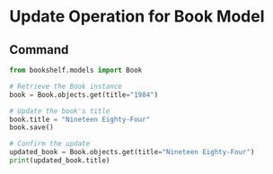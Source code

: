 # Update Operation for Book Model

## Command

```python
from bookshelf.models import Book

# Retrieve the Book instance
book = Book.objects.get(title="1984")

# Update the book's title
book.title = "Nineteen Eighty-Four"
book.save()

# Confirm the update
updated_book = Book.objects.get(title="Nineteen Eighty-Four")
print(updated_book.title)
